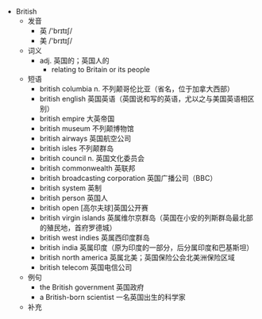 - British
  - 发音
    - 英 /'brɪtɪʃ/
    - 美 /'brɪtɪʃ/
  - 词义
    - adj. 英国的；英国人的
      - relating to Britain or its people
  - 短语
    - british columbia n. 不列颠哥伦比亚（省名，位于加拿大西部）
    - british english 英国英语（英国说和写的英语，尤以之与美国英语相区别）
    - british empire 大英帝国
    - british museum 不列颠博物馆
    - british airways 英国航空公司
    - british isles 不列颠群岛
    - british council n. 英国文化委员会
    - british commonwealth 英联邦
    - british broadcasting corporation 英国广播公司（BBC）
    - british system 英制
    - british person 英国人
    - british open [高尔夫球]英国公开赛
    - british virgin islands 英属维尔京群岛（英国在小安的列斯群岛最北部的殖民地，首府罗德城）
    - british west indies 英属西印度群岛
    - british india 英属印度（原为印度的一部分，后分属印度和巴基斯坦）
    - british north america 英属北美；英国保险公会北美洲保险区域
    - british telecom 英国电信公司
  - 例句
    - the British government 英国政府
    - a British-born scientist 一名英国出生的科学家
  - 补充